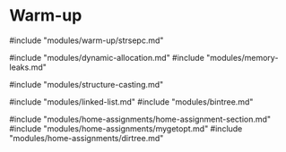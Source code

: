 # Warm-up
#include "modules/warm-up/strsepc.md"

#include "modules/dynamic-allocation.md"
#include "modules/memory-leaks.md"

#include "modules/structure-casting.md"

#include "modules/linked-list.md"
#include "modules/bintree.md"

#include "modules/home-assignments/home-assignment-section.md"
#include "modules/home-assignments/mygetopt.md"
#include "modules/home-assignments/dirtree.md"
